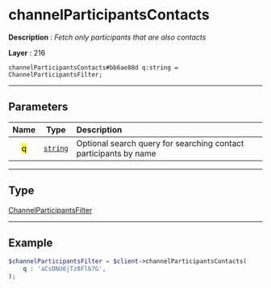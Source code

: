 # channelParticipantsContacts

**Description** : *Fetch only participants that are also contacts*

**Layer** : 216

```tl
channelParticipantsContacts#bb6ae88d q:string = ChannelParticipantsFilter;
```

---

## Parameters

| Name | Type | Description |
| :---: | :---: | :--- |
| <mark>q</mark> | [`string`](type/string) | Optional search query for searching contact participants by name |

---

## Type

[ChannelParticipantsFilter](type/ChannelParticipantsFilter)

---

## Example

```php
$channelParticipantsFilter = $client->channelParticipantsContacts(
	q : 'aCsDNU6jTz8Flb7G',
);
```